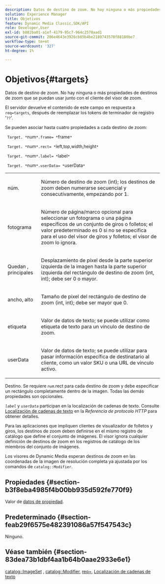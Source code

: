 ```yaml
---
description: Datos de destino de zoom. No hay ninguna o más propiedades de destinos de zoom que se puedan usar junto con el cliente del visor de zoom.
solution: Experience Manager
title: Objetivos
feature: Dynamic Media Classic,SDK/API
role: Developer,User
exl-id: b882ba01-a1ef-4179-95c7-964c2578aad1
source-git-commit: 206e4643e3926cb85b4be2189743578f88180be7
workflow-type: tm+mt
source-wordcount: '327'
ht-degree: 1%

---
```


# Objetivos{#targets}

Datos de destino de zoom. No hay ninguna o más propiedades de destinos de zoom que se puedan usar junto con el cliente del visor de zoom.

El servidor devuelve el contenido de este campo en respuesta a `req=targets`, después de reemplazar los tokens de terminador de registro &#39;`??`&#39;.

Se pueden asociar hasta cuatro propiedades a cada destino de zoom:

` Target. *`num`*.frame= *`frame`*`

` Target. *`num`*.rect= *`left,top,width,height`*`

` Target. *`num`*.label= *`label`*`

` Target. *`num`*.userData= *`userData`*`

<table id="simpletable_4C20157A7A444DEB9959B335CAFBAEC8"> 
 <tr class="strow"> 
  <td class="stentry"> <p> <span class="codeph"> <span class="varname"> núm. </span> </span> </p> </td> 
  <td class="stentry"> <p>Número de destino de zoom (int); los destinos de zoom deben numerarse secuencial y consecutivamente, empezando por 1. </p> </td> 
 </tr> 
 <tr class="strow"> 
  <td class="stentry"> <p> <span class="codeph"> <span class="varname"> fotograma </span> </span> </p> </td> 
  <td class="stentry"> <p>Número de página/marco opcional para seleccionar un fotograma o una página específicos de un conjunto de giros o folletos; el valor predeterminado es 0 si no se especifica para el uso del visor de giros y folletos; el visor de zoom lo ignora. </p> </td> 
 </tr> 
 <tr class="strow"> 
  <td class="stentry"> <p> Quedan <span class="codeph"> <span class="varname">, principales </span> </span> </p> </td> 
  <td class="stentry"> <p>Desplazamiento de píxel desde la parte superior izquierda de la imagen hasta la parte superior izquierda del rectángulo de destino de zoom (int, int); debe ser 0 o mayor. </p> </td> 
 </tr> 
 <tr class="strow"> 
  <td class="stentry"> <p> <span class="codeph"> <span class="varname"> ancho, alto </span> </span> </p> </td> 
  <td class="stentry"> <p>Tamaño de píxel del rectángulo de destino de zoom (int, int); debe ser mayor que 0. </p> </td> 
 </tr> 
 <tr class="strow"> 
  <td class="stentry"> <p> <span class="codeph"> <span class="varname"> etiqueta </span> </span> </p> </td> 
  <td class="stentry"> <p>Valor de datos de texto; se puede utilizar como etiqueta de texto para un vínculo de destino de zoom. </p> </td> 
 </tr> 
 <tr class="strow"> 
  <td class="stentry"> <p> <span class="codeph"> <span class="varname"> userData </span> </span> </p> </td> 
  <td class="stentry"> <p>Valor de datos de texto; se puede utilizar para pasar información específica de destinatario al cliente, como un valor SKU o una URL de vínculo activo. </p> </td> 
 </tr> 
</table>

Destino. Se requiere *`num`*.rect para cada destino de zoom y debe especificar un rectángulo completamente dentro de la imagen. Todas las demás propiedades son opcionales.

*`label`* y *`userData`* participan en la localización de cadenas de texto. Consulte [Localización de cadenas de texto](/help/aem-is-ir-api/is-api/http-ref/image-serving-api-ref/c-http-protocol-reference/c-syntax-and-features/r-text-string-localization.md) en la *Referencia de protocolo HTTP* para obtener detalles.

Para las aplicaciones que impliquen clientes de visualizador de folletos y giros, los destinos de zoom deben definirse en el mismo registro de catálogo que define el conjunto de imágenes. El visor ignora cualquier definición de destinos de zoom en los registros de catálogo de los miembros del conjunto de imágenes.

Los visores de Dynamic Media esperan destinos de zoom en las coordenadas de la imagen de resolución completa ya ajustada por los comandos de `catalog::Modifier`.

## Propiedades {#section-b3f8eba4985f4b00bb935d592fe770f9}

Valor de [datos de propiedad](/help/aem-is-ir-api/is-api/image-catalog/image-serving-api-ref/c-image-catalog-reference/c-overview/c-common-data-types/r-property-data.md).

## Predeterminado {#section-feab29f6575e482391086a57f547543c}

Ninguno.

## Véase también {#section-83dea73b1dbf4aa1b64b0aae2933e6e1}

[catalog::ImageSet](../../../../../../is-api/image-catalog/image-serving-api-ref/c-image-catalog-reference/c-image-svg-data-reference/c-image-data-reference/r-imageset-cat.md#reference-4764d347afd64afdaede9a74c7565256) , [catalog::Modifier](../../../../../../is-api/image-catalog/image-serving-api-ref/c-image-catalog-reference/c-image-svg-data-reference/c-image-data-reference/r-modifier-cat.md#reference-d2c6884b3a2248fab81a112d27969834), [req=](/help/aem-is-ir-api/is-api/http-ref/image-serving-api-ref/c-http-protocol-reference/c-command-reference/r-req/r-req.md), [Localización de cadenas de texto](/help/aem-is-ir-api/is-api/http-ref/image-serving-api-ref/c-http-protocol-reference/c-syntax-and-features/r-text-string-localization.md)
